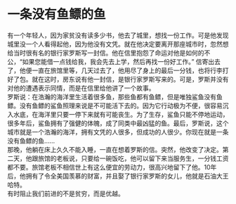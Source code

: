 # 一条没有鱼鳔的鱼
有一个年轻人，因为家贫没有读多少书，他去了城里，想找一份工作。可是他发现城里没一个人看得起他，因为他没有文凭。就在他决定要离开那座城市时，忽然想给当时很有名的银行家罗斯写一封信。他在信里抱怨了命运对他是如何的不公，“如果您能借一点钱给我，我会先去上学，然后再找一份好工作。” 
信寄出去了，他便一直在旅馆里等，几天过去了，他用尽了身上的最后一分钱，也将行李打好了包。就在这时，房东说有他一封信，是银行家罗斯写来的。可是，罗斯并没有对他的遭遇表示同情，而是在信里给他讲了一个故事。  
罗斯说：在浩瀚的海洋里生活着很多鱼，那些鱼都有鱼鳔，但是唯独鲨鱼没有鱼鳔。没有鱼鳔的鲨鱼照理来说是不可能活下去的。因为它行动极为不便，很容易沉入水底，在海洋里只要一停下来就有可能丧生。为了生存，鲨鱼只能不停地运动，很多年后，鲨鱼拥有了强健的体魄，成了同类中最凶猛的鱼。最后，罗斯说，这个城市就是一个浩瀚的海洋，拥有文凭的人很多，但成功的人很少。你现在就是一条没有鱼鳔的鱼……  
那晚，他躺在床上久久不能入睡，一直在想着罗斯的信。突然，他改变了决定。第二天，他跟旅馆的老板说，只要给一碗饭吃，他可以留下来当服务生，一分钱工资都不要。旅馆老板不相信世上有这么便宜的劳动力，很高兴地留下了他。10年后，他拥有了令全美国羡慕的财富，并且娶了银行家罗斯的女儿，他就是石油大王哈特。  
有时阻止我们前进的不是贫穷，而是优越。
  
